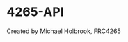 # 4265-API 
Created by Michael Holbrook, FRC4265
<STYLE type=text/css>

<H4> <A HREF="https://www.youtube.com/user/ORHSWildbots">Click Here To visit our Youtube page</A> </H4>
